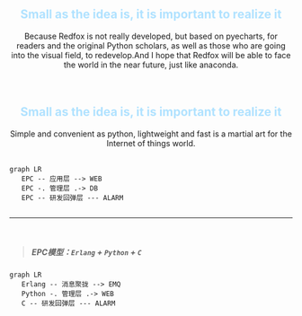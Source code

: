 <br>

<h2 align="center"><font color="#B0E2FF">Small as the idea is, it is important to realize it</font></h2>

 <center>Because Redfox is not really developed, but based on pyecharts, for readers and the original Python scholars, as well as those who are going into the visual field, to redevelop.And I hope that Redfox will be able to face the world in the near future, just like anaconda.</center>

<br>

<br>

<h2 align="center"><font color="#B0E2FF">Small as the idea is, it is important to realize it</font></h2>

 <center>Simple and convenient as python, lightweight and fast is a martial art for the Internet of things world.</center>

<br>

```mermaid
graph LR
   EPC -- 应用层 --> WEB
   EPC -. 管理层 .-> DB
   EPC -- 研发回弹层 --- ALARM
   
```



<hr>

<br>

> ##### EPC模型：`Erlang` + `Python` + `C` 

```mermaid
graph LR
   Erlang -- 消息聚拢 --> EMQ
   Python -. 管理层 .-> WEB
   C -- 研发回弹层 --- ALARM
```

